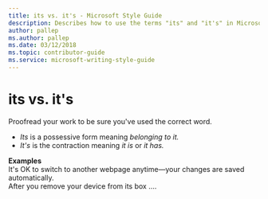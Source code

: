 ```yaml
---
title: its vs. it's - Microsoft Style Guide
description: Describes how to use the terms "its" and "it's" in Microsoft content.
author: pallep
ms.author: pallep
ms.date: 03/12/2018
ms.topic: contributor-guide
ms.service: microsoft-writing-style-guide
---
```


# its vs. it's

Proofread your work to be sure you've used the correct word. 

  - *Its* is a possessive form meaning *belonging to it.*
  - *It's* is the contraction meaning *it is* or *it has.*

**Examples**  
It's OK to switch to another webpage anytime—your changes are saved automatically.   
After you remove your device from its box ....
